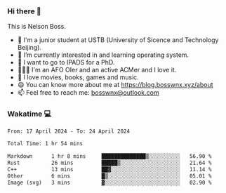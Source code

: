 ### Hi there 👋

<!--
**bosswnx/bosswnx** is a ✨ _special_ ✨ repository because its `README.md` (this file) appears on your GitHub profile.

Here are some ideas to get you started:

- 🔭 I’m currently working on ...
- 🌱 I’m currently learning ...
- 👯 I’m looking to collaborate on ...
- 🤔 I’m looking for help with ...
- 💬 Ask me about ...
- 📫 How to reach me: ...
- 😄 Pronouns: ...
- ⚡ Fun fact: ...
-->

This is Nelson Boss.

- 🏫 I'm a junior student at USTB (University of Sicence and Technology Beijing).
- 🌱 I’m currently interested in and learning operating system.
- 📖 I want to go to IPADS for a PhD. 
- 🧑🏻‍💻 I'm an AFO OIer and an active ACMer and I love it.
- 🥰 I love movies, books, games and music.
- 😄 You can know more about me at https://blog.bosswnx.xyz/about
- 📫 Feel free to reach me: bosswnx@outlook.com

### Wakatime 💻

<!--START_SECTION:waka-->

```txt
From: 17 April 2024 - To: 24 April 2024

Total Time: 1 hr 54 mins

Markdown      1 hr 8 mins     ██████████████▒░░░░░░░░░░   56.90 %
Rust          26 mins         █████▒░░░░░░░░░░░░░░░░░░░   21.64 %
C++           13 mins         ██▓░░░░░░░░░░░░░░░░░░░░░░   11.14 %
Other         6 mins          █▒░░░░░░░░░░░░░░░░░░░░░░░   05.01 %
Image (svg)   3 mins          ▓░░░░░░░░░░░░░░░░░░░░░░░░   02.90 %
```

<!--END_SECTION:waka-->

